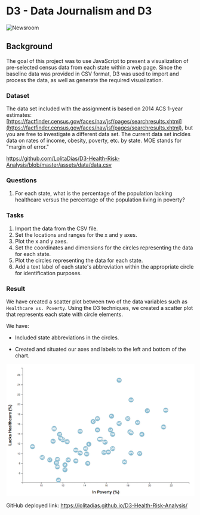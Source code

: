 # D3 - Data Journalism and D3

![Newsroom](https://media.giphy.com/media/v2xIous7mnEYg/giphy.gif)

## Background

The goal of this project was to use JavaScript to present a visualization of pre-selected census data from each state within a web page. Since the baseline data was provided in CSV format, D3 was used to import and process the data, as well as generate the required visualization.

### Dataset
The data set included with the assignment is based on 2014 ACS 1-year estimates: [https://factfinder.census.gov/faces/nav/jsf/pages/searchresults.xhtml](https://factfinder.census.gov/faces/nav/jsf/pages/searchresults.xhtml), but you are free to investigate a different data set. The current data set incldes data on rates of income, obesity, poverty, etc. by state. MOE stands for "margin of error."

https://github.com/LolitaDias/D3-Health-Risk-Analysis/blob/master/assets/data/data.csv

### Questions

1. For each state, what is the percentage of the population lacking healthcare versus the percentage of the population living in poverty?

### Tasks

1. Import the data from the CSV file.
2. Set the locations and ranges for the x and y axes.
3. Plot the x and y axes.
4. Set the coordinates and dimensions for the circles representing the data for each state.
5. Plot the circles representing the data for each state.
6. Add a text label of each state's abbreviation within the appropriate circle for identification purposes.


### Result

We have created a scatter plot between two of the data variables such as `Healthcare vs. Poverty`. Using the D3 techniques, we created a scatter plot that represents each state with circle elements. 

We have:

* Included state abbreviations in the circles.

* Created and situated our axes and labels to the left and bottom of the chart.

![4-scatter](Images/4-scatter.jpg)

GitHub deployed link: https://lolitadias.github.io/D3-Health-Risk-Analysis/
